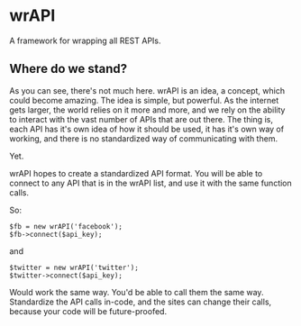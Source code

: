 # wrAPI

A framework for wrapping all REST APIs.

## Where do we stand?

As you can see, there's not much here. wrAPI is an idea, a concept, which could become amazing. The idea is simple, but powerful. As the internet gets larger, the world relies on it more and more, and we rely on the ability to interact with the vast number of APIs that are out there. The thing is, each API has it's own idea of how it should be used, it has it's own way of working, and there is no standardized way of communicating with them.

Yet.

wrAPI hopes to create a standardized API format. You will be able to connect to any API that is in the wrAPI list, and use it with the same function calls.

So:

```
$fb = new wrAPI('facebook');
$fb->connect($api_key);
```

and

```
$twitter = new wrAPI('twitter');
$twitter->connect($api_key);
```

Would work the same way. You'd be able to call them the same way. Standardize the API calls in-code, and the sites can change their calls, because your code will be future-proofed.
